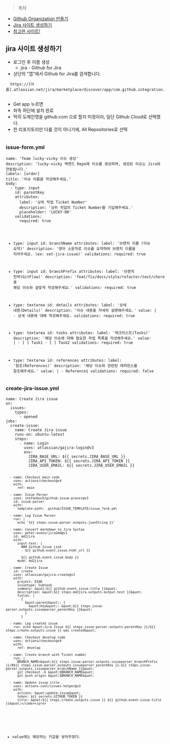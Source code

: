 <blockquote>
<p>목차</p>
</blockquote>
<ul>
<li><a href="https://velog.io/@gmlstjq123/Github-Organization-%EB%A7%8C%EB%93%A4%EA%B8%B0">Github Organization 만들기</a></li>
<li><a href="https://api.velog.io/rss/@greendev#jira-%EC%82%AC%EC%9D%B4%ED%8A%B8-%EC%83%9D%EC%84%B1%ED%95%98%EA%B8%B0">Jira 사이트 생성하기</a></li>
<li><a href="https://velog.io/@sangpok/Github-%ED%98%91%EC%97%85-%EC%84%A4%EC%A0%95Github-Issue-Jira-%EC%97%B0%EB%8F%99">참고한 사이트!</a></li>
</ul>
<h2 id="jira-사이트-생성하기">jira 사이트 생성하기</h2>
<ul>
<li>로그인 후 이름 생성
<img alt="" src="https://velog.velcdn.com/images/greendev/post/301461fc-c2fd-4fdb-aa2e-3ea6831acb53/image.png" /><ul>
<li>jira - Github for Jira</li>
</ul>
</li>
<li>상단의 &quot;앱&quot;에서 Github for Jira를 검색합니다.</li>
</ul>
<pre><code class="language-text">  https://[이름].atlassian.net/jira/marketplace/discover/app/com.github.integration.production</code></pre>
<p><img alt="" src="https://velog.velcdn.com/images/greendev/post/64ef9995-f821-4020-b412-0ea9b26ad787/image.png" /></p>
<ul>
<li>Get app 누르면 
<img alt="" src="https://velog.velcdn.com/images/greendev/post/37ea1008-b510-40fb-a7af-e80058077515/image.png" /></li>
<li>좌측 하단에 설치 완료
<img alt="" src="https://velog.velcdn.com/images/greendev/post/72ef0fa6-a47e-4bb5-af9e-568306e69976/image.png" />
<img alt="" src="https://velog.velcdn.com/images/greendev/post/43a4751b-d1c1-4c81-8b3c-85136edb68c7/image.png" /></li>
<li>딱히 도메인명을 github.com 으로 할지 미정이라, 일단 Github Cloud로 선택했다.
<img alt="" src="https://velog.velcdn.com/images/greendev/post/f4ed703e-66bd-4688-ac37-16a719c6c94e/image.png" />
<img alt="" src="https://velog.velcdn.com/images/greendev/post/73825a35-4738-4218-89ed-eb40c3ae414f/image.png" /></li>
<li>한 리포지토리만 다룰 것이 아니기에, All Repositories로 선택
<img alt="" src="https://velog.velcdn.com/images/greendev/post/d95c34e8-361f-4938-bae4-c75692476582/image.png" /></li>
</ul>
<p><img alt="" src="https://velog.velcdn.com/images/greendev/post/88376160-8e66-492a-9307-931831a22b32/image.png" /></p>
<h3 id="issue-formyml">issue-form.yml</h3>
<pre><code class="language-yaml">name: 'Team lucky-vicky 이슈 생성'
description: 'lucky-vicky 백엔드 Repo에 이슈를 생성하며, 생성된 이슈는 Jira와 연동됩니다.'
labels: [order]
title: '이슈 이름을 작성해주세요.'
body:
  - type: input
    id: parentKey
    attributes:
      label: '상위 작업 Ticket Number'
      description: '상위 작업의 Ticket Number를 기입해주세요.'
      placeholder: 'LUCKY-00'
    validations:
      required: true

  - type: input
    id: branchName
    attributes:
      label: '브랜치 이름 (이슈 요약)'
      description: '영어 소문자로 이슈를 요약하여 브랜치 이름을 지어주세요. (ex: set-jira-issue)'
    validations:
      required: true

  - type: input
    id: branchPrefix
    attributes:
      label: '브랜치 전략(GitFlow)'
      description: 'feat/fix/docs/style/refactor/test/chore 중 해당 이슈와 걸맞게 작성해주세요.'
    validations:
      required: true

  - type: textarea
    id: details
    attributes:
      label: '상세 내용(Details)'
      description: '이슈 내용을 자세히 설명해주세요.'
      value: |
        - 상세 내용에 대해 작성해주세요.
    validations:
      required: true

  - type: textarea
    id: tasks
    attributes:
      label: '체크리스트(Tasks)'
      description: '해당 이슈에 대해 필요한 작업 목록을 작성해주세요.'
      value: |
        - [ ] Task1
        - [ ] Task2
    validations:
      required: true

  - type: textarea
    id: references
    attributes:
      label: '참조(References)'
      description: '해당 이슈와 관련된 레퍼런스를 참조해주세요.'
      value: | 
        - Reference1
    validations:
      required: false
</code></pre>
<h3 id="create-jira-issueyml">create-jira-issue.yml</h3>
<pre><code class="language-yaml">name: Create Jira issue
on:
  issues:
    types:
      - opened
jobs:
  create-issue:
    name: Create Jira issue
    runs-on: ubuntu-latest
    steps:
      - name: Login
        uses: atlassian/gajira-login@v3
        env:
          JIRA_BASE_URL: ${{ secrets.JIRA_BASE_URL }}
          JIRA_API_TOKEN: ${{ secrets.JIRA_API_TOKEN }}
          JIRA_USER_EMAIL: ${{ secrets.JIRA_USER_EMAIL }}

      - name: Checkout main code
        uses: actions/checkout@v4
        with:
          ref: main

      - name: Issue Parser
        uses: stefanbuck/github-issue-praser@v3
        id: issue-parser
        with:
          template-path: .github/ISSUE_TEMPLATE/issue_form.yml

      - name: Log Issue Parser
        run: |
          echo '${{ steps.issue-parser.outputs.jsonString }}'

      - name: Convert markdown to Jira Syntax
        uses: peter-evans/jira2md@v1
        id: md2jira
        with:
          input-text: |
            ### Github Issue Link
            - ${{ github.event.issue.html_url }}

            ${{ github.event.issue.body }}
          mode: md2jira

      - name: Create Issue
        id: create
        uses: atlassian/gajira-create@v3
        with:
          project: DIAR
          issuetype: Subtask
          summary: &quot;${{ github.event.issue.title }}&quot;
          description: &quot;${{ steps.md2jira.outputs.output-text }}&quot;
          fields: |
            {
              &quot;parent&quot;: {
                &quot;key&quot;: &quot;${{ steps.issue-parser.outputs.issueparser_parentKey }}&quot;
              }
            }

      - name: Log created issue
        run: echo &quot;Jira Issue ${{ steps.issue-parser.outputs.parentKey }}/${{ steps.create.outputs.issue }} was created&quot;

      - name: Checkout develop code
        uses: actions/checkout@v4
        with:
          ref: develop

      - name: Create branch with Ticket number
        run: |
          BRANCH_NAME=&quot;${{ steps.issue-parser.outputs.issueparser_branchPrefix }}/#${{ steps.issue-parser.outputs.issueparser_parentKey }}-${{ steps.issue-parser.outputs.issueparser_branchName }}&quot;
          git checkout -b &quot;$BRANCH_NAME&quot;
          git push origin &quot;$BRANCH_NAME&quot;

      - name: Update issue title
        uses: actions-cool/issues-helper@v3
        with:
          actions: &quot;update-issue&quot;
          token: ${{ secrets.GITHUB_TOKEN }}
          title: &quot;${{ steps.create.outputs.issue }} ${{ github.event.issue.title }}&quot;</code></pre>
<p><img alt="" src="https://velog.velcdn.com/images/greendev/post/a67a630b-000c-48b8-ad03-33c2efa9c7d8/image.png" /></p>
<ul>
<li>value에는 해당하는 키값을 넣어주었다.
<img alt="" src="https://velog.velcdn.com/images/greendev/post/481a7251-2175-4922-9f8a-63e9f372b0cc/image.png" /></li>
</ul>